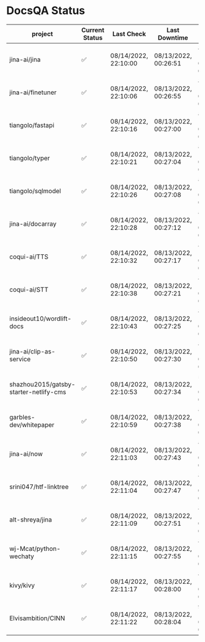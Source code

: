# DocsQA Status

|               project                |Current Status|     Last Check     |   Last Downtime    |             % Uptime              |
|--------------------------------------|--------------|--------------------|--------------------|-----------------------------------|
|jina-ai/jina                          |✅            |08/14/2022, 22:10:00|08/13/2022, 00:26:51|86.608 (since 08/11/2022, 05:10:08)|
|jina-ai/finetuner                     |✅            |08/14/2022, 22:10:06|08/13/2022, 00:26:55|86.609 (since 08/11/2022, 05:10:08)|
|tiangolo/fastapi                      |✅            |08/14/2022, 22:10:16|08/13/2022, 00:27:00|86.609 (since 08/11/2022, 05:10:08)|
|tiangolo/typer                        |✅            |08/14/2022, 22:10:21|08/13/2022, 00:27:04|86.609 (since 08/11/2022, 05:10:08)|
|tiangolo/sqlmodel                     |✅            |08/14/2022, 22:10:26|08/13/2022, 00:27:08|86.607 (since 08/11/2022, 05:10:08)|
|jina-ai/docarray                      |✅            |08/14/2022, 22:10:28|08/13/2022, 00:27:12|86.604 (since 08/11/2022, 05:10:08)|
|coqui-ai/TTS                          |✅            |08/14/2022, 22:10:32|08/13/2022, 00:27:17|86.603 (since 08/11/2022, 05:10:08)|
|coqui-ai/STT                          |✅            |08/14/2022, 22:10:38|08/13/2022, 00:27:21|86.601 (since 08/11/2022, 05:10:08)|
|insideout10/wordlift-docs             |✅            |08/14/2022, 22:10:43|08/13/2022, 00:27:25|86.601 (since 08/11/2022, 05:10:08)|
|jina-ai/clip-as-service               |✅            |08/14/2022, 22:10:50|08/13/2022, 00:27:30|86.600 (since 08/11/2022, 05:10:08)|
|shazhou2015/gatsby-starter-netlify-cms|✅            |08/14/2022, 22:10:53|08/13/2022, 00:27:34|57.143 (since 08/11/2022, 05:10:08)|
|garbles-dev/whitepaper                |✅            |08/14/2022, 22:10:59|08/13/2022, 00:27:38|86.598 (since 08/11/2022, 05:10:08)|
|jina-ai/now                           |✅            |08/14/2022, 22:11:03|08/13/2022, 00:27:43|86.595 (since 08/11/2022, 05:10:08)|
|srini047/htf-linktree                 |✅            |08/14/2022, 22:11:04|08/13/2022, 00:27:47|86.591 (since 08/11/2022, 05:10:08)|
|alt-shreya/jina                       |✅            |08/14/2022, 22:11:09|08/13/2022, 00:27:51|86.590 (since 08/11/2022, 05:10:08)|
|wj-Mcat/python-wechaty                |✅            |08/14/2022, 22:11:15|08/13/2022, 00:27:55|86.590 (since 08/11/2022, 05:10:08)|
|kivy/kivy                             |✅            |08/14/2022, 22:11:17|08/13/2022, 00:28:00|86.587 (since 08/11/2022, 05:10:08)|
|Elvisambition/CINN                    |✅            |08/14/2022, 22:11:22|08/13/2022, 00:28:04|92.454 (since 08/11/2022, 05:10:08)|
